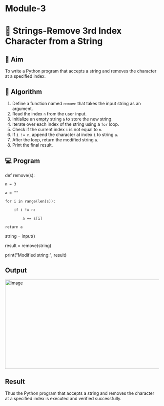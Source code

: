 # Module-3
# 🧹 Strings-Remove 3rd Index Character from a String

## 🎯 Aim
To write a Python program that accepts a string and removes the character at a specified index.

## 🧠 Algorithm
1. Define a function named `remove` that takes the input string as an argument.
2. Read the index `n` from the user input.
3. Initialize an empty string `a` to store the new string.
4. Iterate over each index of the string using a `for` loop.
5. Check if the current index `i` is not equal to `n`.
6. If `i != n`, append the character at index `i` to string `a`.
7. After the loop, return the modified string `a`.
8. Print the final result.

## 💻 Program
def remove(s):

    n = 3   

    a = ""  
    
    for i in range(len(s)):
    
        if i != n:
        
            a += s[i]
            
    return a

string = input()

result = remove(string)

print("Modified string:", result)

## Output
<img width="1166" height="292" alt="image" src="https://github.com/user-attachments/assets/2031a608-578a-4e84-8286-b8a6dac0ac72" />


## Result
Thus the Python program that accepts a string and removes the character at a specified index is executed and verified successfully.
